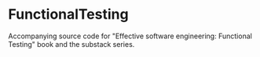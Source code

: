 # FunctionalTesting
Accompanying source code for "Effective software engineering: Functional Testing" book and the substack series.

